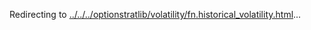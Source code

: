 Redirecting to
[../../../optionstratlib/volatility/fn.historical_volatility.html](../../../optionstratlib/volatility/fn.historical_volatility.html)\...
